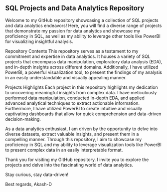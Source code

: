 ## SQL Projects and Data Analytics Repository
Welcome to my GitHub repository showcasing a collection of SQL projects and data analytics endeavors! Here, you will find a diverse range of projects that demonstrate my passion for data analytics and showcase my proficiency in SQL, as well as my ability to leverage other tools like PowerBI for visualizing insightful analysis.

Repository Contents
This repository serves as a testament to my commitment and expertise in data analytics. It houses a variety of SQL projects that encompass data manipulation, exploratory data analysis (EDA), and in-depth insights across different domains. Additionally, I have utilized PowerBI, a powerful visualization tool, to present the findings of my analysis in an easily understandable and visually appealing manner.

Projects Highlights
Each project in this repository highlights my dedication to uncovering meaningful insights from complex data. I have meticulously performed data manipulation, conducted in-depth EDA, and applied advanced analytical techniques to extract actionable information. Furthermore, I have utilized PowerBI to create intuitive and visually captivating dashboards that allow for quick comprehension and data-driven decision-making.

As a data analytics enthusiast, I am driven by the opportunity to delve into diverse datasets, extract valuable insights, and present them in a compelling manner. Through this repository, I aim to showcase my proficiency in SQL and my ability to leverage visualization tools like PowerBI to present complex data in an easily interpretable format.

Thank you for visiting my GitHub repository. I invite you to explore the projects and delve into the fascinating world of data analytics.

Stay curious, stay data-driven!

Best regards,
Akash-D
